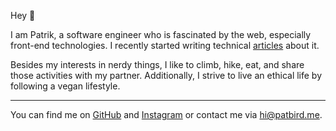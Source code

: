 Hey 👋

I am Patrik, a software engineer who is fascinated by the web,
especially front-end technologies. I recently started writing
technical [articles](/articles) about it.

Besides my interests in nerdy things, I like to climb, hike, eat,
and share those activities with my partner.
Additionally, I strive to live an ethical life by following a vegan lifestyle.

---

You can find me on [GitHub](https://github.com/PatrikBird) and
[Instagram](https://www.instagram.com/patbird__) or contact me via hi@patbird.me.
